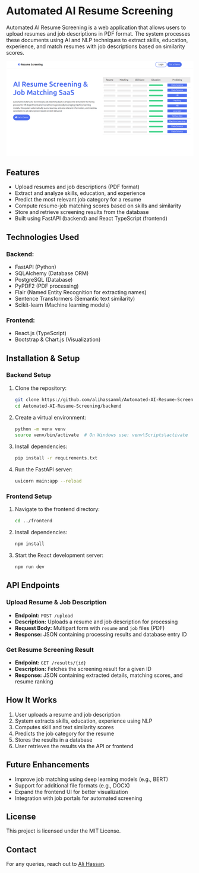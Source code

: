 # Automated AI Resume Screening

Automated AI Resume Screening is a web application that allows users to upload resumes and job descriptions in PDF format. The system processes these documents using AI and NLP techniques to extract skills, education, experience, and match resumes with job descriptions based on similarity scores.

![Resume Screening Demo](images/frontend_image.png)


## Features
- Upload resumes and job descriptions (PDF format)
- Extract and analyze skills, education, and experience
- Predict the most relevant job category for a resume
- Compute resume-job matching scores based on skills and similarity
- Store and retrieve screening results from the database
- Built using FastAPI (backend) and React TypeScript (frontend)

## Technologies Used
### Backend:
- FastAPI (Python)
- SQLAlchemy (Database ORM)
- PostgreSQL (Database)
- PyPDF2 (PDF processing)
- Flair (Named Entity Recognition for extracting names)
- Sentence Transformers (Semantic text similarity)
- Scikit-learn (Machine learning models)

### Frontend:
- React.js (TypeScript)
- Bootstrap & Chart.js (Visualization)

## Installation & Setup

### Backend Setup
1. Clone the repository:
   ```bash
   git clone https://github.com/alihassanml/Automated-AI-Resume-Screening.git
   cd Automated-AI-Resume-Screening/backend
   ```
2. Create a virtual environment:
   ```bash
   python -m venv venv
   source venv/bin/activate  # On Windows use: venv\Scripts\activate
   ```
3. Install dependencies:
   ```bash
   pip install -r requirements.txt
   ```
4. Run the FastAPI server:
   ```bash
   uvicorn main:app --reload
   ```

### Frontend Setup
1. Navigate to the frontend directory:
   ```bash
   cd ../frontend
   ```
2. Install dependencies:
   ```bash
   npm install
   ```
3. Start the React development server:
   ```bash
   npm run dev
   ```

## API Endpoints
### Upload Resume & Job Description
- **Endpoint:** `POST /upload`
- **Description:** Uploads a resume and job description for processing
- **Request Body:** Multipart form with `resume` and `job` files (PDF)
- **Response:** JSON containing processing results and database entry ID

### Get Resume Screening Result
- **Endpoint:** `GET /results/{id}`
- **Description:** Fetches the screening result for a given ID
- **Response:** JSON containing extracted details, matching scores, and resume ranking

## How It Works
1. User uploads a resume and job description
2. System extracts skills, education, experience using NLP
3. Computes skill and text similarity scores
4. Predicts the job category for the resume
5. Stores the results in a database
6. User retrieves the results via the API or frontend

## Future Enhancements
- Improve job matching using deep learning models (e.g., BERT)
- Support for additional file formats (e.g., DOCX)
- Expand the frontend UI for better visualization
- Integration with job portals for automated screening

## License
This project is licensed under the MIT License.

## Contact
For any queries, reach out to [Ali Hassan](https://github.com/alihassanml).

